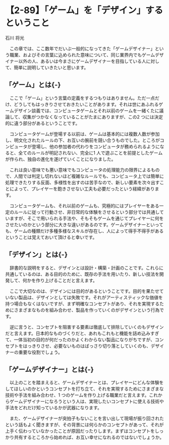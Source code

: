 # 【2-89】「ゲーム」を「デザイン」するということ

<div class="author">石川 将光</div>

　この章では、ここ数年でだいぶ一般的になってきた「ゲームデザイナー」という職業、およびその言葉に込められた意味について、同じ業界内でもゲームデザイナー以外の人、あるいは今まさにゲームデザイナーを目指している人に対して、簡単に説明していきたいと思います。

## 「ゲーム」とは{-}

　ここで「ゲーム」という言葉の定義をするつもりはありません。ただ一点だけ、どうしてもはっきりさせておきたいことがあります。それは世にあふれるゲームデザイン談義では、コンピュータゲームとそれ以前のゲームを一緒くたに議論して、収集がつかなくなっていることがたまにありますが、この2 つには決定的に違う部分があるということです。

　コンピュータゲームが登場する以前は、ゲームは基本的には複数人数が参加し、明文化されたルールの下、お互いの腕前を競い合うものでした。ところがコンピュータが登場し、他の参加者の代わりをコンピュータが務められるようになると、全てのルールが明記されない、完全に1 人で遊ぶことを前提としたゲームが作られ、独自の進化を遂げていくことになりました。

　これは良い意味でも悪い意味でもコンピュータの処理能力の限界によるもので、人間では判定し切れないほど複雑なルールでも、コンピュータ上では簡単に処理できたりする反面、多様性を出すのは苦手なので、新しい要素を次々出すことによって、プレイヤーを飽きさせない工夫も必要だったという経緯があります。

　コンピュータゲームも、それ以前のゲームも、究極的にはプレイヤーをある一定のルールに従って行動させ、非日常的な体験をさせるという部分では共通していますが、そこで用いられる手法や、そもそもゲームを通じてプレイヤーに何をさせたいのかという部分に大きな違いがあるのです。ゲームデザイナーといっても、ゲームの種類だけ多種多様なスキルが存在し、人によって得手不得手があるということは覚えておいて頂けると幸いです。

## 「デザイン」とは{-}

　辞書的な説明をすると、デザインとは設計・構築・計画のことです。これらに共通しているのは、ある目的のために、既存の手法を用いたり、新しい技法を開発して、何かを作り上げることだと言えます。

　ここで大切なのは、デザインには目的があるということです。目的を果たせていない製品は、デザインとしては失敗です。それがアーティスティックな価値を持つ場合もなくはないですが、まず明確なコンセプトがあり、それを実現するためにさまざまなものを組み合わせ、製品を作っていくのがデザインという行為です。

　逆に言うと、コンセプトを阻害する要素は徹底して排除していくのもデザインだと言えます。日本的なものづくりだと、あれもこれもと機能を詰め込みすぎて、一体当初の目的が何だったのかよくわからない製品になりがちですが、コンセプトをはっきりさせ、必要ないものはばっさり切り落としていくのも、デザイナーの重要な役割でしょう。

## 「ゲームデザイナー」とは{-}

　以上のことを踏まえると、ゲームデザイナーとは、プレイヤーにどんな体験をしてほしいのかというコンセプトを打ち立て、それを実現するためにさまざまな技術や手法を組み合わせ、1 つのゲームを作り上げる職業だと言えます。これからゲームデザイナーになろうという人は、実現したいコンセプトに使える技術や手法をどれだけ知っているかが武器になります。

　また、ゲームデザイナーが突拍子もないことを言い出して現場が振り回されたという話もよく聞きますが、その背景には何らかのコンセプトがあって、それが上手く伝わっていなかったことが原因だったりします。まずはコンセプトをしっかり共有するところから始めれば、お互い幸せになれるのではないでしょうか。
